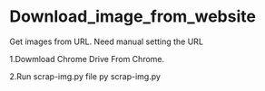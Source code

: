 # Download_image_from_website

Get images from URL. Need manual setting the URL

1.Dowmload Chrome Drive From Chrome.

2.Run scrap-img.py file py scrap-img.py


